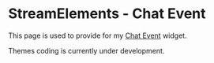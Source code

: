 # StreamElements - Chat Event

This page is used to provide for my [Chat Event](https://ko-fi.com/s/5383fd54b5) widget.

Themes coding is currently under development.
